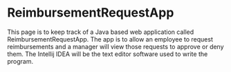 # ReimbursementRequestApp
This page is to keep track of a Java based web application called ReimbursementRequestApp. The app is to allow an employee to request reimbursements and a manager will view those requests to approve or deny them. The Intellij IDEA will be the text editor software used to write the program.
